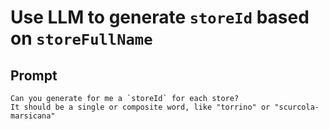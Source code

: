 # Use LLM to generate `storeId` based on `storeFullName`

## Prompt

```text
Can you generate for me a `storeId` for each store?
It should be a single or composite word, like "torrino" or "scurcola-marsicana"
```
